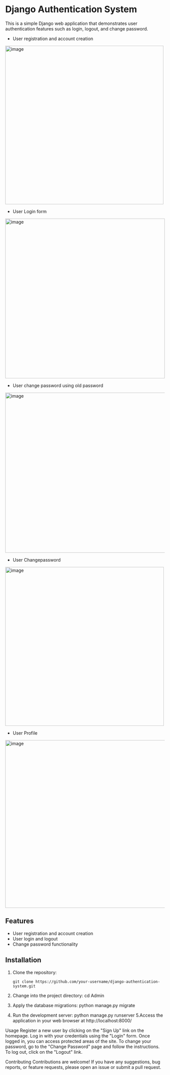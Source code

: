 # Django Authentication System

This is a simple Django web application that demonstrates user authentication features such as login, logout, and change password.

- User registration and account creation
<img width="500" alt="image" src="https://github.com/SuryaPratap2542/DjanoAuthentication/assets/89827931/5823741e-51e9-47dc-a8b7-334bddfc4407">

- User Login form

<img width="504" alt="image" src="https://github.com/SuryaPratap2542/DjanoAuthentication/assets/89827931/11df204d-00e5-448a-b9e9-17a4fa369052">

- User change password using old password

<img width="505" alt="image" src="https://github.com/SuryaPratap2542/DjanoAuthentication/assets/89827931/dd645baa-60bc-4e90-b474-ee1844b23a14">

- User Changepassword 

<img width="501" alt="image" src="https://github.com/SuryaPratap2542/DjanoAuthentication/assets/89827931/7db0bb65-e7fe-4bc6-9dc2-f1941422333d">

- User Profile

<img width="529" alt="image" src="https://github.com/SuryaPratap2542/DjanoAuthentication/assets/89827931/e37b12a9-e953-457f-94fb-3e28778489f1">


## Features

- User registration and account creation
- User login and logout
- Change password functionality

## Installation

1. Clone the repository:

   ```shell
   git clone https://github.com/your-username/django-authentication-system.git
2. Change into the project directory:
  cd Admin
3. Apply the database migrations:
  python manage.py migrate
4. Run the development server:
  python manage.py runserver
5.Access the application in your web browser at http://localhost:8000/

Usage
Register a new user by clicking on the "Sign Up" link on the homepage.
Log in with your credentials using the "Login" form.
Once logged in, you can access protected areas of the site.
To change your password, go to the "Change Password" page and follow the instructions.
To log out, click on the "Logout" link.

Contributing
Contributions are welcome! If you have any suggestions, bug reports, or feature requests, please open an issue or submit a pull request.
